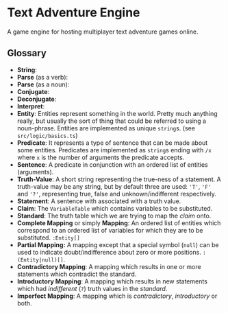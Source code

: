 # Text Adventure Engine

A game engine for hosting multiplayer text adventure games online.

## Glossary

- **String**:
- **Parse** (as a verb):
- **Parse** (as a noun):
- **Conjugate**:
- **Deconjugate**:
- **Interpret**:
- **Entity**: Entities represent something in the world. Pretty much anything really, but usually the sort of thing that could be referred to using a noun-phrase. Entities are implemented as unique `string`s. (see `src/logic/basics.ts`)
- **Predicate**: It represents a type of sentence that can be made about some entities. Predicates are implemented as `string`s ending with `/x` where `x` is the number of arguments the predicate accepts.
- **Sentence**: A predicate in conjunction with an ordered list of entities (arguments).
- **Truth-Value**: A short string representing the true-ness of a statement. A truth-value may be any string, but by default three are used: `'T'`, `'F'` and `'?'`, representing true, false and unknown/indifferent respectively.
- **Statement**: A sentence with associated with a truth value.
- **Claim**: The `VariableTable` which contains variables to be substituted.
- **Standard**: The truth table which we are trying to map the _claim_ onto.
- **Complete Mapping** or simply **Mapping**: An ordered list of entities which correspond to an ordered list of variables for which they are to be substituted. `:Entity[]`
- **Partial Mapping:** A mapping except that a special symbol (`null`) can be used to indicate doubt/indifference about zero or more positions. `:(Entity|null)[]`.
- **Contradictory Mapping**: A mapping which results in one or more statements which contradict the standard.
- **Introductory Mapping**: A mapping which results in new statements which had _indifferent_ (`?`) truth values in the _standard_.
- **Imperfect Mapping**: A mapping which is _contradictory_, _introductory_ or both.
